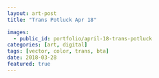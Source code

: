 ```yaml
---
layout: art-post
title: "Trans Potluck Apr 18"

images:
  - public_id: portfolio/april-18-trans-potluck
categories: [art, digital]
tags: [vector, color, trans, bta]
date: 2018-03-28
featured: true
---
```

